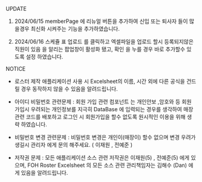 UPDATE
1. 2024/06/15 memberPage 에 리뉴얼 버튼을 추가하여 신입 또는 퇴사자 들이 많을경우 최신화 시켜주는 기능을 추가하였습니다.

2. 2024/06/16 스케쥴 표 업로드 를 클릭하고 엑셀파일을 업로드 할시 등록되지않은 직원이 있음 을 알리는 팝업창이 활성화 됐고,
확인 을 누를 경우 바로 추가할수 있도록 설정 하였습니다.

NOTICE
- 로스터 제작 애플리케이션 사용 시 Excelsheet의 이름, 시간 외에 다른 공식을 건드릴 경우 동작하지 않을 수 있음을 알려드립니다.

- 아이디 비밀번호 관련문제 : 회원 가입 관련 컴포넌트 는 개인안보 ,암호와 등 회원가입시 우려되는 개인정보를
지극히 DataBase 에 입력되는 경우를 생각하여 매장 관련 코드를 배포하고 로그인 시 회원가입을 할수 없도록 원시적인 이용을 위해 생략 하였습니다.

- 비밀번호 변경 관련문제 : 비밀번호 변경은 개인이(매장이) 할수 없으며 변경 우려가 생길시 관리자 에게 문의 해주세요. ( 이재원 , 전예준 )

- 저작권 문제 : 모든 애플리케이션 소스 관련 저작권은 이재원(5) , 전예준(5) 에게 있으며,
FOH Roster Excelsheet 의 모든 소스 관련 관리책임자는 김해수 (Dan) 에게 있음을 알려드립니다.
